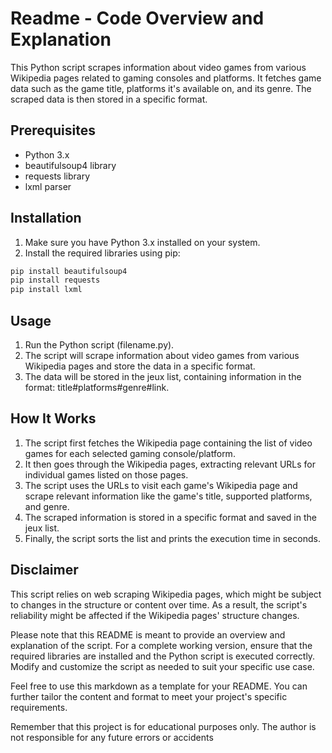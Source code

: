 # Readme - Code Overview and Explanation

This Python script scrapes information about video games from various Wikipedia pages related to gaming consoles and platforms. It fetches game data such as the game title, platforms it's available on, and its genre. The scraped data is then stored in a specific format.

## Prerequisites

- Python 3.x
- beautifulsoup4 library
- requests library
- lxml parser

## Installation

1. Make sure you have Python 3.x installed on your system.
2. Install the required libraries using pip:
```bash
pip install beautifulsoup4
pip install requests
pip install lxml
```

## Usage

1. Run the Python script (filename.py).
2. The script will scrape information about video games from various Wikipedia pages and store the data in a specific format.
3. The data will be stored in the jeux list, containing information in the format: title#platforms#genre#link.

## How It Works

1. The script first fetches the Wikipedia page containing the list of video games for each selected gaming console/platform.
2. It then goes through the Wikipedia pages, extracting relevant URLs for individual games listed on those pages.
3. The script uses the URLs to visit each game's Wikipedia page and scrape relevant information like the game's title, supported platforms, and genre.
4. The scraped information is stored in a specific format and saved in the jeux list.
5. Finally, the script sorts the list and prints the execution time in seconds.

## Disclaimer

This script relies on web scraping Wikipedia pages, which might be subject to changes in the structure or content over time. As a result, the script's reliability might be affected if the Wikipedia pages' structure changes.

Please note that this README is meant to provide an overview and explanation of the script. For a complete working version, ensure that the required libraries are installed and the Python script is executed correctly. Modify and customize the script as needed to suit your specific use case.

Feel free to use this markdown as a template for your README. You can further tailor the content and format to meet your project's specific requirements.

Remember that this project is for educational purposes only.
The author is not responsible for any future errors or accidents
